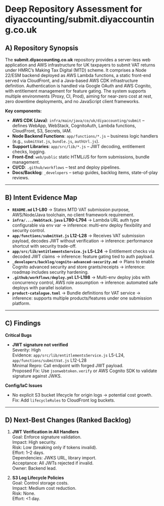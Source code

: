 # Deep Repository Assessment for diyaccounting/submit.diyaccounting.co.uk

## A) Repository Synopsis

The **submit.diyaccounting.co.uk** repository provides a server-less web application and AWS infrastructure for UK taxpayers to submit VAT returns under HMRC’s Making Tax Digital (MTD) scheme. It comprises a Node 22/ESM backend deployed as AWS Lambda functions, a static front-end served via CloudFront, and a Java-based AWS CDK infrastructure definition. Authentication is handled via Google OAuth and AWS Cognito, with entitlement management for feature gating. The system supports multiple environments (Proxy, CI, Prod), aiming for near-zero cost at rest, zero downtime deployments, and no JavaScript client frameworks.

**Key components:**
- **AWS CDK (Java)**: `infra/main/java/co/uk/diyaccounting/submit` – defines WebApp, WebStack, CognitoAuth, Lambda functions, CloudFront, S3, Secrets, IAM.
- **Node Backend Functions**: `app/functions/*.js` – business logic handlers (e.g., `submitVat.js`, `bundle.js`, `authUrl.js`).
- **Support Libraries**: `app/src/lib/*.js` – JWT decoding, entitlement checks, logging.
- **Front-End**: `web/public` static HTML/JS for form submissions, bundle management.
- **CI/CD**: `.github/workflows` – test and deploy pipelines.
- **Docs/Backlog**: `_developers` – setup guides, backlog items, state-of-play reviews.

---

## B) Intent Evidence Map

- **`README.md` L1-L80** → States MTD VAT submission purpose, AWS/Node/Java toolchain, no client framework requirement.
- **`infra/.../WebStack.java` L780-L794** → Lambda URL auth type configurable via env var → inference: multi-env deploy flexibility and security control.
- **`app/functions/submitVat.js` L12-L28** → Receives VAT submission payload, decodes JWT without verification → inference: performance shortcut with security trade-off.
- **`app/src/lib/entitlementsService.js` L5-L24** → Entitlement checks via decoded JWT claims → inference: feature gating tied to auth payload.
- **`_developers/backlog/cognito-advanced-security.md`** → Plans to enable Cognito advanced security and store grants/receipts → inference: roadmap includes security hardening.
- **`.github/workflows/deploy.yml` L1-L198** → Multi-env deploy jobs with concurrency control, AWS role assumption → inference: automated safe deploys with parallel isolation.
- **`product-catalogue.toml`** → Bundle definitions for VAT service → inference: supports multiple products/features under one submission platform.

---

## C) Findings

**Critical Bugs**
- **JWT signature not verified**  
  Severity: High  
  Evidence: `app/src/lib/entitlementsService.js` L5-L24, `app/functions/submitVat.js` L12-L28  
  Minimal Repro: Call endpoint with forged JWT payload.  
  Proposed Fix: Use `jsonwebtoken.verify` or AWS Cognito SDK to validate signature against JWKS.

**Config/IaC Issues**
- No explicit S3 bucket lifecycle for origin logs → potential cost growth.  
  Fix: Add `lifecycleRules` to CloudFront log buckets.

---

## D) Next-Best Changes (Ranked Backlog)

1. **JWT Verification in All Handlers**  
   Goal: Enforce signature validation.  
   Impact: High security.  
   Risk: Low (breaking only if tokens invalid).  
   Effort: 1–2 days.  
   Dependencies: JWKS URL, library import.  
   Acceptance: All JWTs rejected if invalid.  
   Owner: Backend lead.

3. **S3 Log Lifecycle Policies**  
   Goal: Control storage costs.  
   Impact: Medium cost reduction.  
   Risk: None.  
   Effort: <1 day.


